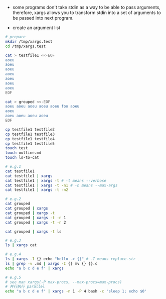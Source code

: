 + some programs don't take stdin as a way to be able to pass arguments, therefore, xargs allows you to transform stdin into a set of arguments to be passed into next program.

+ create an argument list

```bash
# prepare
mkdir /tmp/xargs.test
cd /tmp/xargs.test

cat > testfile1 <<-EOF
aoeu
aoeu
aoeu
aoeu
aoeu
aoeu
aoeu
EOF

cat > grouped <<-EOF
aoeu aoeu aoeu aoeu aoeu foo aoeu
aoeu
aoeu aoeu aoeu aoeu
EOF

cp testfile1 testfile2
cp testfile1 testfile3
cp testfile1 testfile4
cp testfile1 testfile5
touch test
touch outline.md
touch ls-to-cat

# e.g.1
cat testfile1
cat testfile1 | xargs
cat testfile1 | xargs -t # -t means --verbose
cat testfile1 | xargs -t -n1 # -n means --max-args
cat testfile1 | xargs -t -n2

# e.g.2
cat grouped
cat grouped | xargs
cat grouped | xargs -t
cat grouped | xargs -t -n 1
cat grouped | xargs -t -n 2

cat grouped | xargs -t ls

# e.g.3
ls | xargs cat

# e.g.4
ls | xargs -I {} echo "hello -> {}" # -I means replace-str
ls | grep -v .md | xargs -I {} mv {} {}.c
echo "a b c d e f" | xargs

# e.g.5
# see man xargs(-P max-procs, --max-procs=max-procs)
# 并行执行 parallel
echo "a b c d e f" | xargs -n 1 -P 4 bash -c 'sleep 1; echo $0'
```

